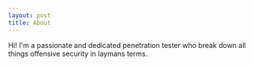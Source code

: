 ```yaml
---
layout: post
title: About
---
```


Hi! I'm a passionate and dedicated penetration tester who break down all things offensive
security in laymans terms. 

